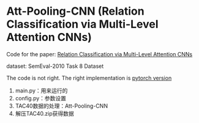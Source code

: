 # Att-Pooling-CNN (Relation Classification via Multi-Level Attention CNNs)

Code for the paper: [Relation Classification via Multi-Level Attention CNNs](http://iiis.tsinghua.edu.cn/~weblt/papers/relation-classification.pdf)

dataset: SemEval-2010 Task 8 Dataset

The code is not right. The right implementation is [pytorch version](https://github.com/lawlietAi/relation-classification-via-attention-model.git)

1. main.py：用来运行的
2. config.py：参数设置
3. TAC40数据的处理：Att-Pooling-CNN
4. 解压TAC40.zip获得数据